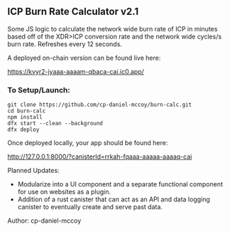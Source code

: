 ## ICP Burn Rate Calculator v2.1

Some JS logic to calculate the network wide burn rate of ICP in minutes based off of the XDR>ICP conversion rate and the network wide cycles/s burn rate. Refreshes every 12 seconds.

A deployed on-chain version can be found live here:

https://kvyr2-jyaaa-aaaam-qbaca-cai.ic0.app/

### To Setup/Launch:

```
git clone https://github.com/cp-daniel-mccoy/burn-calc.git
cd burn-calc
npm install
dfx start --clean --background
dfx deploy
```

Once deployed locally, your app should be found here:

http://127.0.0.1:8000/?canisterId=rrkah-fqaaa-aaaaa-aaaaq-cai
<br>

Planned Updates:

* Modularize into a UI component and a separate functional component for use on websites as a plugin.
* Addition of a rust canister that can act as an API and data logging canister to eventually create and serve past data.

Author: cp-daniel-mccoy